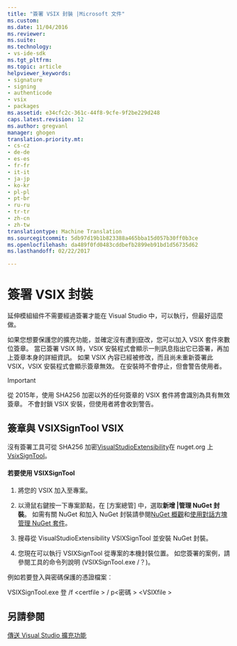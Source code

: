 ```yaml
---
title: "簽署 VSIX 封裝 |Microsoft 文件"
ms.custom: 
ms.date: 11/04/2016
ms.reviewer: 
ms.suite: 
ms.technology:
- vs-ide-sdk
ms.tgt_pltfrm: 
ms.topic: article
helpviewer_keywords:
- signature
- signing
- authenticode
- vsix
- packages
ms.assetid: e34cfc2c-361c-44f8-9cfe-9f2be229d248
caps.latest.revision: 12
ms.author: gregvanl
manager: ghogen
translation.priority.mt:
- cs-cz
- de-de
- es-es
- fr-fr
- it-it
- ja-jp
- ko-kr
- pl-pl
- pt-br
- ru-ru
- tr-tr
- zh-cn
- zh-tw
translationtype: Machine Translation
ms.sourcegitcommit: 5db97d19b1b823388a465bba15d057b30ff0b3ce
ms.openlocfilehash: da489f0fd0483cddbefb2899eb91bd1d56735d62
ms.lasthandoff: 02/22/2017

---
```

# <a name="signing-vsix-packages"></a>簽署 VSIX 封裝
延伸模組組件不需要經過簽署才能在 Visual Studio 中，可以執行，但最好這麼做。  
  
 如果您想要保護您的擴充功能，並確定沒有遭到竄改，您可以加入 VSIX 套件來數位簽章。 當已簽署 VSIX 時，VSIX 安裝程式會顯示一則訊息指出它已簽署，再加上簽章本身的詳細資訊。 如果 VSIX 內容已經被修改，而且尚未重新簽署此 VSIX，VSIX 安裝程式會顯示簽章無效。 在安裝時不會停止，但會警告使用者。  
  
> [!IMPORTANT]
>  從 2015年，使用 SHA256 加密以外的任何簽章的 VSIX 套件將會識別為具有無效簽章。 不會封鎖 VSIX 安裝，但使用者將會收到警告。  
  
## <a name="signing-a-vsix-with-vsixsigntool"></a>簽章與 VSIXSignTool VSIX  
 沒有簽署工具可從 SHA256 加密[VisualStudioExtensibility](http://www.nuget.org/profiles/VisualStudioExtensibility)在 nuget.org 上[VsixSignTool](http://www.nuget.org/packages/Microsoft.VSSDK.Vsixsigntool)。  
  
#### <a name="to-use-the-vsixsigntool"></a>若要使用 VSIXSignTool  
  
1.  將您的 VSIX 加入至專案。  
  
2.  以滑鼠右鍵按一下專案節點，在 [方案總管] 中，選取**新增 |管理 NuGet 封裝**。  如需有關 NuGet 和加入 NuGet 封裝請參閱[NuGet 概觀](http://docs.nuget.org/)和[使用對話方塊管理 NuGet 套件](http://docs.nuget.org/Consume/Package-Manager-Dialog)。  
  
3.  搜尋從 VisualStudioExtensibility VSIXSignTool 並安裝 NuGet 封裝。  
  
4.  您現在可以執行 VSIXSignTool 從專案的本機封裝位置。 如您簽署的案例，請參閱工具的命令列說明 (VSIXSignTool.exe /？)。  
  
 例如若要登入與密碼保護的憑證檔案︰  
  
 VSIXSignTool.exe 登 /f \<certfile > / p\<密碼 > \<VSIXfile >  
  
## <a name="see-also"></a>另請參閱  
 [傳送 Visual Studio 擴充功能](../extensibility/shipping-visual-studio-extensions.md)
